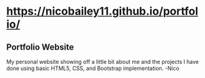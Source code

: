 # https://nicobailey11.github.io/portfolio/
## Portfolio Website
My personal website showing off a little bit about me and the projects I have done using basic HTML5, CSS, and Bootstrap implementation.
-Nico
